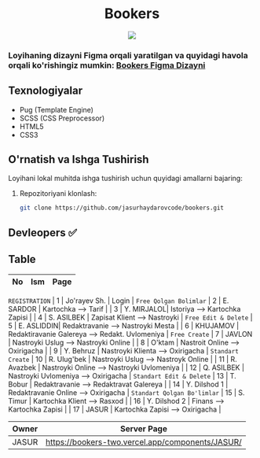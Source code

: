 <div align="center">

# Bookers

<img src=".github/Bookers_first_ver_update (Copy) – Figma.png">

</div>

### Loyihaning dizayni Figma orqali yaratilgan va quyidagi havola orqali ko'rishingiz mumkin: [Bookers Figma Dizayni](https://www.figma.com/design/h4qc56fFggOKSNipgKggfR/Bookers_first_ver_update-(Copy)?node-id=12-24383&t=BvmBpa8XT31XaDT6-0)


## Texnologiyalar

  - Pug (Template Engine)
  - SCSS (CSS Preprocessor)
  - HTML5
  - CSS3

## O'rnatish va Ishga Tushirish

Loyihani lokal muhitda ishga tushirish uchun quyidagi amallarni bajaring:

1. Repozitoriyani klonlash:
   ```sh
   git clone https://github.com/jasurhaydarovcode/bookers.git
   ```

## Devleopers ✅

## Table

| No  | Ism        | Page       |
| --- | ---------  | ---------- |
`REGISTRATION`
| 1   | Jo'rayev Sh. | Login | 
`Free Qolgan Bolimlar`
| 2   | E. SARDOR  | Kartochka --> Tarif  |
| 3   | Y. MIRJALOL| Istoriya --> Kartochka Zapisi  |
| 4   | S. ASILBEK | Zapisat Klient --> Nastroyki  |
`Free Edit & Delete`
| 5   | E. ASLIDDIN| Redaktravanie --> Nastroyki Mesta  |
| 6   | KHUJAMOV   | Redaktiravanie Galereya --> Redakt. Uvlomeniya  |
`Free Create`
| 7   | JAVLON     | Nastroyki Uslug --> Nastroyki Online |
| 8   | O'ktam     | Nastroit Online --> Oxirigacha  |
| 9   | Y. Behruz  | Nastroyki Klienta --> Oxirigacha  |
`Standart Create`
| 10   | R. Ulug'bek  | Nastroyki Uslug --> Nastroyk Online  |
| 11   | R. Avazbek  | Nastroyki Online --> Nastroyki Uvlomeniya  |
| 12   | Q. ASILBEK  | Nastroyki Uvlomeniya --> Oxirigacha  |
`Standart Edit & Delete`
| 13   | T. Bobur      | Redaktravanie --> Redaktravat Galereya  |
| 14   | Y. Dilshod  1 | Redaktravanie Online --> Oxirigacha  |
`Standart Qolgan Bo'limlar`
| 15   | S. Timur      | Kartochka Klient --> Rasxod  |
| 16   | Y. Dilshod 2  | Finans --> Kartochka Zapisi  |
| 17   | JASUR      | Kartochka Zapisi --> Oxirigacha  |

| Owner      | Server Page       |
| ---------  | ---------- |
| JASUR      | https://bookers-two.vercel.app/components/JASUR/  |
